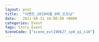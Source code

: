 ```yaml
---
layout: post
title:  "이벤트_2019여름_0화_오프닝"
date:   2021-08-31 10:00:00 +0000
categories: Event
Tags: Story Event
SceneCode: ["scene_evt190627_cp0_q1_s10"]
---
```

